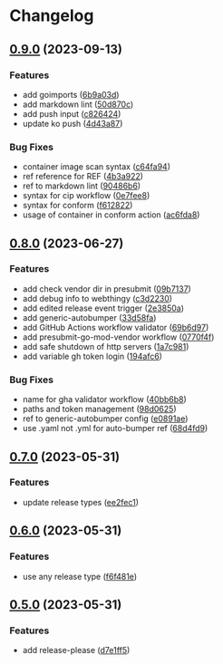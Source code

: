 # Changelog

## [0.9.0](https://github.com/BobyMCbobs/sample-ko-monorepo/compare/v0.8.1...v0.9.0) (2023-09-13)


### Features

* add goimports ([6b9a03d](https://github.com/BobyMCbobs/sample-ko-monorepo/commit/6b9a03d5ee42c7cbe75c9055e453d8507c96cac2))
* add markdown lint ([50d870c](https://github.com/BobyMCbobs/sample-ko-monorepo/commit/50d870c9e23aec7eeb04793de683c17142b4127e))
* add push input ([c826424](https://github.com/BobyMCbobs/sample-ko-monorepo/commit/c8264241b5a8f67021dd35b721333b3ff0bf3b13))
* update ko push ([4d43a87](https://github.com/BobyMCbobs/sample-ko-monorepo/commit/4d43a876aa7bcf96b2001b112ef216c3dba8cd2b))


### Bug Fixes

* container image scan syntax ([c64fa94](https://github.com/BobyMCbobs/sample-ko-monorepo/commit/c64fa94c766ebe17e66e68c49a93b8f677b675a3))
* ref reference for REF ([4b3a922](https://github.com/BobyMCbobs/sample-ko-monorepo/commit/4b3a9228e89a1f2380845057ff6de46092c551d7))
* ref to markdown lint ([90486b6](https://github.com/BobyMCbobs/sample-ko-monorepo/commit/90486b6aba561415ad6b341332d476afb9385d53))
* syntax for cip workflow ([0e7fee8](https://github.com/BobyMCbobs/sample-ko-monorepo/commit/0e7fee853012d6b75272972d5b0e4a0ba763ce4e))
* syntax for conform ([f612822](https://github.com/BobyMCbobs/sample-ko-monorepo/commit/f612822088f3b3b49ed44bfd9ec8de9767b5c1ee))
* usage of container in conform action ([ac6fda8](https://github.com/BobyMCbobs/sample-ko-monorepo/commit/ac6fda81c0e1235fe8d23feaa6724846871fdafc))

## [0.8.0](https://github.com/BobyMCbobs/sample-ko-monorepo/compare/v0.7.0...v0.8.0) (2023-06-27)


### Features

* add check vendor dir in presubmit ([09b7137](https://github.com/BobyMCbobs/sample-ko-monorepo/commit/09b71370d377ce4d4e0fded5b0d698e754086ae1))
* add debug info to webthingy ([c3d2230](https://github.com/BobyMCbobs/sample-ko-monorepo/commit/c3d223088cbadbed6f10e2462401af4f73cc7a55))
* add edited release event trigger ([2e3850a](https://github.com/BobyMCbobs/sample-ko-monorepo/commit/2e3850a750b370a2b4df2380836b5e6bc102915a))
* add generic-autobumper ([33d58fa](https://github.com/BobyMCbobs/sample-ko-monorepo/commit/33d58faa80a0aad81e9af245d4898db6a79314fb))
* add GitHub Actions workflow validator ([69b6d97](https://github.com/BobyMCbobs/sample-ko-monorepo/commit/69b6d97ec2d691c84159486d52faf39dbdc5a922))
* add presubmit-go-mod-vendor workflow ([0770f4f](https://github.com/BobyMCbobs/sample-ko-monorepo/commit/0770f4fad9cbeaa0861b2479469e37deb03e62d8))
* add safe shutdown of http servers ([1a7c981](https://github.com/BobyMCbobs/sample-ko-monorepo/commit/1a7c9819d111303598d0cf88f9d3b9b5efaba05a))
* add variable gh token login ([194afc6](https://github.com/BobyMCbobs/sample-ko-monorepo/commit/194afc67f32b6452779cc6f2f6d9eeae34cf62f9))


### Bug Fixes

* name for gha validator workflow ([40bb6b8](https://github.com/BobyMCbobs/sample-ko-monorepo/commit/40bb6b893c41c65d57bd61799c58c56b7fd04d32))
* paths and token management ([98d0625](https://github.com/BobyMCbobs/sample-ko-monorepo/commit/98d06254b34466504964205bd9b4fe5f3a9eca62))
* ref to generic-autobumper config ([e0891ae](https://github.com/BobyMCbobs/sample-ko-monorepo/commit/e0891ae3e8b1b510dcabaaf5604876386fd2f926))
* use .yaml not .yml for auto-bumper ref ([68d4fd9](https://github.com/BobyMCbobs/sample-ko-monorepo/commit/68d4fd903b76f9432c3ead2fd488f21a85b4bd25))

## [0.7.0](https://github.com/BobyMCbobs/sample-ko-monorepo/compare/v0.6.0...v0.7.0) (2023-05-31)


### Features

* update release types ([ee2fec1](https://github.com/BobyMCbobs/sample-ko-monorepo/commit/ee2fec1ca14e0d2044d99225ecf55c572555533e))

## [0.6.0](https://github.com/BobyMCbobs/sample-ko-monorepo/compare/v0.5.0...v0.6.0) (2023-05-31)


### Features

* use any release type ([f6f481e](https://github.com/BobyMCbobs/sample-ko-monorepo/commit/f6f481e1b70e5af03a1c3339a4b03b87f0e0e3a3))

## [0.5.0](https://github.com/BobyMCbobs/sample-ko-monorepo/compare/v0.4.15...v0.5.0) (2023-05-31)


### Features

* add release-please ([d7e1ff5](https://github.com/BobyMCbobs/sample-ko-monorepo/commit/d7e1ff5c016482e69b88ba0d271efa9617f70218))
